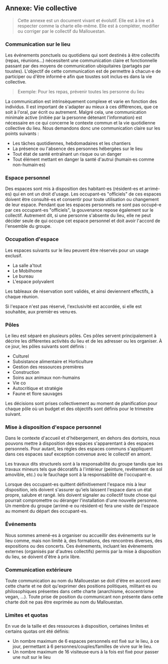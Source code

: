 ## Annexe: Vie collective

> Cette annexe est un document vivant et évolutif. Elle est à lire et à respecter comme la charte elle-même. Elle est à compléter, modifier ou corriger par le collectif du Mallouestan.

### Communication sur le lieu 
Les événements ponctuels ou quotidiens qui sont destinés à être collectifs (repas, réunions...) nécessitent une communication claire et fonctionnelle passant par des moyens de communication ubiquitaires (partagés par toustes). L'objectif de cette communication est de permettre à chacun·e de participer ou d'être informé·e afin que toustes soit inclus·es dans la vie collective.

> Exemple: Pour les repas, prévenir toutes les personne du lieu

La communication est intrinsèquement complexe et varie en fonction des individus. Il est important de s'adapter au mieux à ces différences, que ce soit à l'oral, par écrit ou autrement. Malgré cela, une communication minimale active (initiée par la personne détenant l'information) est nécessaire en ce qui concerne le contexte commun et la vie quotidienne collective du lieu. Nous demandons donc une communication claire sur les points suivants :

- Les tâches quotidiennes, hebdomadaires et les chantiers
- La présence ou l'absence des personnes hébergées sur le lieu
- Tout état de santé entraînant un risque ou un danger
- Tout élément mettant en danger la santé d'autrui (humain·es comme non-humain·es)

### Espace personnel

Des espaces sont mis à disposition des habitant-es (résident-es et arrimé-es) qui en ont un droit d'usage. Les occupant-es "officiels" de ces espaces doivent être consulté-es et consentir pour toute utilisation ou changement de leur espace. Pendant que les espaces personnels ne sont pas occupé-e par ces occupant-es "officiels", la gouvenance repose également sur le collectif. Autrement dit, si une personne s'absente du lieu, elle ne peut décider seule de qui occupe cet espace personnel et doit avoir l'accord de l'ensemble du groupe.

### Occupation d'espace 
Les espaces suivants sur le lieu peuvent être réservés pour un usage exclusif.
- La salle a'tout
- Le Mobilhome
- Le bureau
- L'espace polyvalent

Les tableaux de réservation sont validés, et ainsi deviennent effectifs, à chaque réunion. 

Si l'espace n'est pas réservé, l'exclusivité est accordée, si elle est souhaitée, aux premièr·es venu·es.

### Pôles
Le lieu est séparé en plusieurs pôles. Ces pôles servent principalement à décrire les différentes activités du lieu et de les adresser ou les organiser. À ce jour, les pôles suivants sont définis :

- Culturel
- Subsistance alimentaire et Horticulture
- Gestion des ressources premières
- Construction
- Soins aux animaux non-humains
- Vie co
- Autocritique et stratégie
- Faune et flore sauvages

Les décisions sont prises collectivement au moment de planification pour chaque pôle où un budget et des objectifs sont définis pour le trimestre suivant. 

### Mise à disposition d'espace personnel
Dans le contexte d'accueil et d'hébergement, en dehors des dortoirs, nous pouvons mettre à disposition des espaces s'apparentant à des espaces personnels. Pour autant, les règles des espaces communs s'appliquent dans ces espaces sauf exception convenue avec le collectif en amont.

Les travaux dits structurels sont à la responsabilité du groupe tandis que les travaux mineurs tels que décoratifs à l'intérieur (peinture, revêtement de sol amovible, etc.) ou le fauchage sont à la responsabilité de l'occupant-e.

Lorsque des occupant-es quittent définitivement l'espace mis à leur disposition, iels doivent s'assurer qu'iels laissent l'espace dans un état propre, salubre et rangé. Iels doivent signaler au collectif toute chose qui pourrait compromettre ou déranger l'installation d'une nouvelle personne. Un membre du groupe (arrimé-e ou résident-e) fera une visite de l'espace au moment du départ des occupant-es. 

### Événements

Nous sommes amené-es à organiser ou accueillir des événements sur le lieu comme, mais non limité à, des formations, des rencontres diverses, des expositions ou des concerts. Ces évènements, incluant les évènements externes (organisés par d'autres collectifs) permis par la mise à disposition du lieu, se doivent d'être à prix libre.   

### Communication extérieure
Toute communication au nom du Mallouestan se doit d'être en accord avec cette charte et ne doit qu'exprimer des positions politiques, militant·es ou philosophiques présentes dans cette charte (anarchisme, écocentrisme vegan, ...). Toute prise de position du communicant non présente dans cette charte doit ne pas être exprimée au nom du Mallouestan.

### Limites et quotas
En vue de la taille et des ressources à disposition, certaines limites et certains quotas ont été définis: 
- Un nombre maximum de 6 espaces personnels est fixé sur le lieu, à ce jour, permettant à 6 personnes/couples/familles de vivre sur le lieu. 
- Un nombre maximum de 16 visiteuse·eurs à la fois est fixé pour passer une nuit sur le lieu
